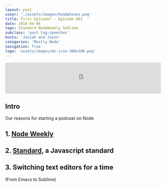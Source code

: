 ```yaml
---
layout: post
cover: './assets/images/headphones.png'
title: First Episode! - Episode 001
date: 2016-04-06 
tags: Standard NodeWeekly Sublime
subclass: 'post tag-speeches'
hosts: 'Josiah and Jason'
categories: 'Mostly Node'
navigation: True
logo: 'assets/images/mn-icon-300x300.png'
---
```

<iframe id="audio_iframe" src="http://www.podbean.com/media/player/2q64h-5e084d?from=yiiadmin&skin=2&postId=6162509&download=0&share=1&fonts=Helvetica&auto=0" height="100" width="100%" frameborder="0" scrolling="no" data-name="pb-iframe-player"></iframe>
<br />

## Intro 
Our reasons for starting a podcast on Node

## 1. [Node Weekly](http://nodeweekly.com/)

## 2. [Standard](https://github.com/feross/standard), a Javascript standard

## 3. Switching text editors for a time 
(From Emacs to Sublime)


